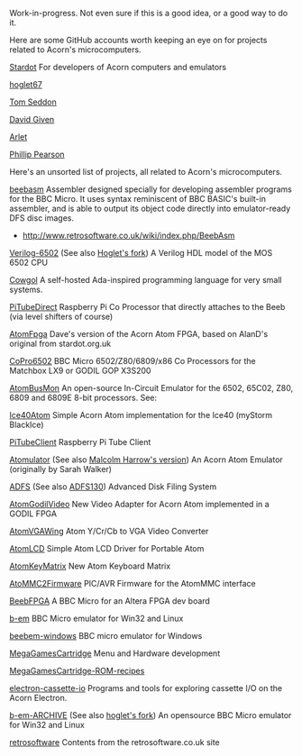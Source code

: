 Work-in-progress. Not even sure if this is a good idea, or a good way to do it.

Here are some GitHub accounts worth keeping an eye on for projects related to Acorn's microcomputers.

[Stardot](https://github.com/stardot)
For developers of Acorn computers and emulators

[hoglet67](https://github.com/hoglet67)

[Tom Seddon](https://github.com/tom-seddon)

[David Given](https://github.com/davidgiven)

[Arlet](https://github.com/Arlet)

[Phillip Pearson](https://github.com/google/myelin-acorn-electron-hardware)

Here's an unsorted list of projects, all related to Acorn's microcomputers.

[beebasm](https://github.com/tom-seddon/beebasm)
Assembler designed specially for developing assembler programs for the BBC Micro. It uses syntax reminiscent of BBC BASIC's built-in assembler, and is able to output its object code directly into emulator-ready DFS disc images.
- http://www.retrosoftware.co.uk/wiki/index.php/BeebAsm

[Verilog-6502](https://github.com/Arlet/verilog-6502) (See also [Hoglet's fork](https://github.com/hoglet67/verilog-6502))
A Verilog HDL model of the MOS 6502 CPU

[Cowgol](https://github.com/davidgiven/cowgol)
A self-hosted Ada-inspired programming language for very small systems.

[PiTubeDirect](https://github.com/hoglet67/PiTubeDirect)
Raspberry Pi Co Processor that directly attaches to the Beeb (via level shifters of course)

[AtomFpga](https://github.com/hoglet67/AtomFpga)
Dave's version of the Acorn Atom FPGA, based on AlanD's original from stardot.org.uk

[CoPro6502](https://github.com/hoglet67/CoPro6502)
BBC Micro 6502/Z80/6809/x86 Co Processors for the Matchbox LX9 or GODIL GOP X3S200

[AtomBusMon](https://github.com/hoglet67/AtomBusMon)
An open-source In-Circuit Emulator for the 6502, 65C02, Z80, 6809 and 6809E 8-bit processors. See:

[Ice40Atom](https://github.com/hoglet67/Ice40Atom)
Simple Acorn Atom implementation for the Ice40 (myStorm BlackIce)

[PiTubeClient](https://github.com/hoglet67/PiTubeClient)
Raspberry Pi Tube Client

[Atomulator](https://github.com/hoglet67/Atomulator) (See also [Malcolm Harrow's version](https://github.com/harrowm/AtomulatorOSX))
An Acorn Atom Emulator (originally by Sarah Walker)

[ADFS](https://github.com/hoglet67/ADFS) (See also [ADFS130](https://github.com/hoglet67/ADFS130))
Advanced Disk Filing System

[AtomGodilVideo](https://github.com/hoglet67/AtomGodilVideo)
New Video Adapter for Acorn Atom implemented in a GODIL FPGA

[AtomVGAWing](https://github.com/hoglet67/AtomVGAWing)
Atom Y/Cr/Cb to VGA Video Converter

[AtomLCD](https://github.com/hoglet67/AtomLCD)
Simple Atom LCD Driver for Portable Atom

[AtomKeyMatrix](https://github.com/hoglet67/AtomKeyMatrix)
New Atom Keyboard Matrix

[AtoMMC2Firmware](https://github.com/hoglet67/AtoMMC2Firmware)
PIC/AVR Firmware for the AtomMMC interface

[BeebFPGA](https://github.com/hoglet67/BeebFpga)
A BBC Micro for an Altera FPGA dev board

[b-em](https://github.com/stardot/b-em)
BBC Micro emulator for Win32 and Linux

[beebem-windows](https://github.com/stardot/beebem-windows)
BBC micro emulator for Windows

[MegaGamesCartridge](https://github.com/stardot/MegaGamesCartridge)
Menu and Hardware development

[MegaGamesCartridge-ROM-recipes](https://github.com/stardot/MegaGamesCartridge-ROM-recipes)

[electron-cassette-io](https://github.com/stardot/electron-cassette-io)
Programs and tools for exploring cassette I/O on the Acorn Electron.

[b-em-ARCHIVE](https://github.com/stardot/b-em-ARCHIVE) (See also [hoglet's fork](https://github.com/hoglet67/b-em-ARCHIVE))
An opensource BBC Micro emulator for Win32 and Linux

[retrosoftware](https://github.com/stardot/retrosoftware)
Contents from the retrosoftware.co.uk site


